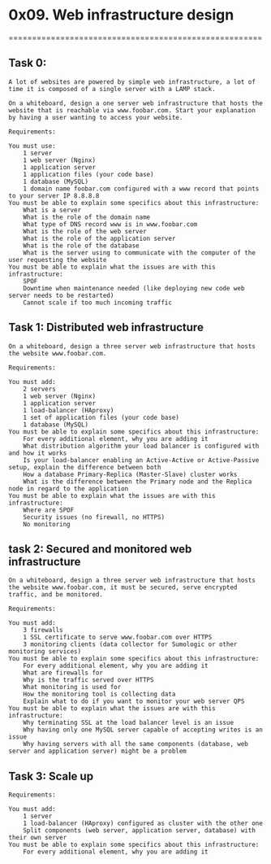 # 0x09. Web infrastructure design
======================================================

## Task 0:
	A lot of websites are powered by simple web infrastructure, a lot of time it is composed of a single server with a LAMP stack.

	On a whiteboard, design a one server web infrastructure that hosts the website that is reachable via www.foobar.com. Start your explanation by having a user wanting to access your website.

	Requirements:

	You must use:
		1 server
		1 web server (Nginx)
		1 application server
		1 application files (your code base)
		1 database (MySQL)
		1 domain name foobar.com configured with a www record that points to your server IP 8.8.8.8
	You must be able to explain some specifics about this infrastructure:
		What is a server
		What is the role of the domain name
		What type of DNS record www is in www.foobar.com
		What is the role of the web server
		What is the role of the application server
		What is the role of the database
		What is the server using to communicate with the computer of the user requesting the website
	You must be able to explain what the issues are with this infrastructure:
		SPOF
		Downtime when maintenance needed (like deploying new code web server needs to be restarted)
		Cannot scale if too much incoming traffic	

## Task 1: Distributed web infrastructure
	On a whiteboard, design a three server web infrastructure that hosts the website www.foobar.com.

	Requirements:

	You must add:
		2 servers
		1 web server (Nginx)
		1 application server
		1 load-balancer (HAproxy)
		1 set of application files (your code base)
		1 database (MySQL)
	You must be able to explain some specifics about this infrastructure:
		For every additional element, why you are adding it
		What distribution algorithm your load balancer is configured with and how it works
		Is your load-balancer enabling an Active-Active or Active-Passive setup, explain the difference between both
		How a database Primary-Replica (Master-Slave) cluster works
		What is the difference between the Primary node and the Replica node in regard to the application
	You must be able to explain what the issues are with this infrastructure:
		Where are SPOF
		Security issues (no firewall, no HTTPS)
		No monitoring

## task 2: Secured and monitored web infrastructure
	On a whiteboard, design a three server web infrastructure that hosts the website www.foobar.com, it must be secured, serve encrypted traffic, and be monitored.

	Requirements:

	You must add:
		3 firewalls
		1 SSL certificate to serve www.foobar.com over HTTPS
		3 monitoring clients (data collector for Sumologic or other monitoring services)
	You must be able to explain some specifics about this infrastructure:
		For every additional element, why you are adding it
		What are firewalls for
		Why is the traffic served over HTTPS
		What monitoring is used for
		How the monitoring tool is collecting data
		Explain what to do if you want to monitor your web server QPS
	You must be able to explain what the issues are with this infrastructure:
		Why terminating SSL at the load balancer level is an issue
		Why having only one MySQL server capable of accepting writes is an issue
		Why having servers with all the same components (database, web server and application server) might be a problem

## Task 3: Scale up
	Requirements:

	You must add:
		1 server
		1 load-balancer (HAproxy) configured as cluster with the other one
		Split components (web server, application server, database) with their own server
	You must be able to explain some specifics about this infrastructure:
		For every additional element, why you are adding it
